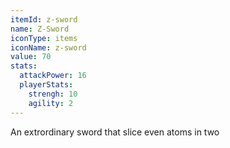 ```yaml
---
itemId: z-sword
name: Z-Sword
iconType: items
iconName: z-sword
value: 70
stats:
  attackPower: 16
  playerStats:
    strengh: 10
    agility: 2
---
```


An extrordinary sword that slice even atoms in two
